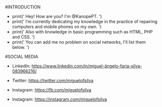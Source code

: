 <!---
THE START
--->

#INTRODUCTION

- print(' Hey! How are you? I'm @KanopePT. ')
- print(' I’m currently dedicating my knowledge in the practice of repairing computers and mobile phones on my own. ')
- print(' Also with knowledge in basic programming such as HTML, PHP and CSS. ')
- print(' You can add me no problem on social networks, I'll list them below. ')

#SOCIAL MEDIA

- LinkedIn:
https://www.linkedin.com/in/miguel-ângelo-faria-silva-083966216/

- Twitter:
https://twitter.com/miguelofsilva


- Instagram:
https://fb.com/miguelofsilva

- Instagram:
https://instagram.com/miguelofsilva

<!---
THE END 
--->
